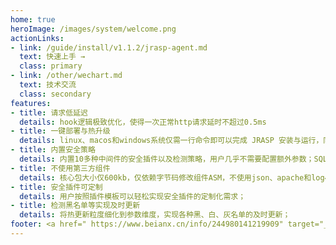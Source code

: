 ```yaml
---
home: true
heroImage: /images/system/welcome.png
actionLinks:
- link: /guide/install/v1.1.2/jrasp-agent.md
  text: 快速上手 →
  class: primary
- link: /other/wechart.md
  text: 技术交流
  class: secondary
features:
- title: 请求低延迟
  details: hook逻辑极致优化，使得一次正常http请求延时不超过0.5ms
- title: 一键部署与热升级
  details: linux、macos和windows系统仅需一行命令即可以完成 JRASP 安装与运行，同时不需要重启就可以完成检测模块的热升级与热卸载
- title: 内置安全策略
  details: 内置10多种中间件的安全插件以及检测策略，用户几乎不需要配置额外参数；SQL注入采用无规则检测算法
- title: 不使用第三方组件
  details: 核心包大小仅600kb，仅依赖字节码修改组件ASM，不使用json、apache和log4j等三方框架引擎
- title: 安全插件可定制
  details: 用户按照插件模板可以轻松实现安全插件的定制化需求；
- title: 检测黑名单等实现及时更新
  details: 将热更新粒度细化到参数维度，实现各种黑、白、灰名单的及时更新；  
footer: <a href=" https://www.beianx.cn/info/244980141219909" target="_blank">沪ICP备18021433号</a> | Copyright © 2019～2023 jrasp 安全，All rights reserved. 
---
```

                                                                                                                                                                                                   
